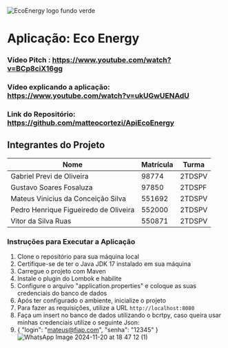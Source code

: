 ![EcoEnergy logo fundo verde](https://github.com/user-attachments/assets/43e2da14-1a1b-42d5-87df-c5e0361f28c4)
# Aplicação: Eco Energy

### Vídeo Pitch : https://www.youtube.com/watch?v=BCp8ciX16gg
### Vídeo explicando a aplicação: https://www.youtube.com/watch?v=ukUGwUENAdU

### Link do Repositório: https://github.com/matteocortezi/ApiEcoEnergy

## Integrantes do Projeto

| Nome | Matrícula | Turma |
|------|-----------|-------|
| Gabriel Previ de Oliveira | 98774 | 2TDSPV |
| Gustavo Soares Fosaluza | 97850 | 2TDSPF |
| Mateus Vinicius da Conceição Silva | 551692 | 2TDSPV |
| Pedro Henrique Figueiredo de Oliveira | 552000 | 2TDSPV |
| Vitor da Silva Ruas | 550871 | 2TDSPV |


### Instruções para Executar a Aplicação

1. Clone o repositório para sua máquina local
2. Certifique-se de ter o Java JDK 17 instalado em sua máquina
3. Carregue o projeto com Maven
4. Instale o plugin do Lombok e habilite
5. Configure o arquivo "application.properties" e coloque as suas credenciais do banco de dados
6. Após ter configurado o ambiente, inicialize o projeto
7. Para fazer as requisições, utilize a URL `http://localhost:8080`
8. Faça um insert no banco de dados utilizando o bcrtpy, caso queira usar minhas credenciais utilize o seguinte Json:
9. {
    "login": "mateus@fiap.com",
    "senha": "12345"
}
![WhatsApp Image 2024-11-20 at 18 47 12 (1)](https://github.com/user-attachments/assets/4df580d9-15c7-4f65-8ae1-90bdd5596e87)

